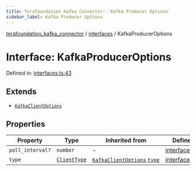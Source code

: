 ```yaml
---
title: Terafoundation Kafka Connector: `Kafka Producer Options`
sidebar_label: Kafka Producer Options
---
```


[terafoundation_kafka_connector](../../overview.md) / [interfaces](../overview.md) / KafkaProducerOptions

# Interface: KafkaProducerOptions

Defined in: [interfaces.ts:43](https://github.com/terascope/kafka-assets/blob/b4e3eb0e523d6b614deaefe4e0a4f374baa11655/packages/terafoundation_kafka_connector/src/interfaces.ts#L43)

## Extends

- [`KafkaClientOptions`](KafkaClientOptions.md)

## Properties

| Property | Type | Inherited from | Defined in |
| ------ | ------ | ------ | ------ |
| <a id="poll_interval"></a> `poll_interval?` | `number` | - | [interfaces.ts:44](https://github.com/terascope/kafka-assets/blob/b4e3eb0e523d6b614deaefe4e0a4f374baa11655/packages/terafoundation_kafka_connector/src/interfaces.ts#L44) |
| <a id="type"></a> `type` | [`ClientType`](../overview.md#clienttype) | [`KafkaClientOptions`](KafkaClientOptions.md).[`type`](KafkaClientOptions.md#type) | [interfaces.ts:40](https://github.com/terascope/kafka-assets/blob/b4e3eb0e523d6b614deaefe4e0a4f374baa11655/packages/terafoundation_kafka_connector/src/interfaces.ts#L40) |
